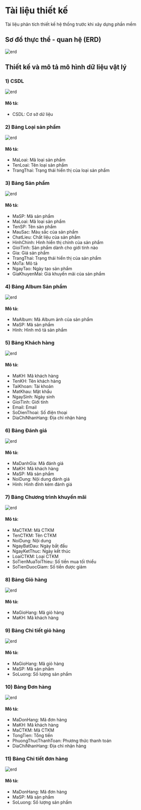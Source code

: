 # Tài liệu thiết kế
Tài liệu phân tích thiết kế hệ thống trước khi xây dựng phần mềm

## Sơ đồ thực thể - quan hệ (ERD)
![erd](images/readme/1.png)
## Thiết kế và mô tả mô hình dữ liệu vật lý
### 1) CSDL
![erd](images/readme/2.png)
#### Mô tả:
- CSDL: Cơ sở dữ liệu

### 2) Bảng Loại sản phẩm
![erd](images/readme/3.png)
#### Mô tả:
- MaLoai: Mã loại sản phẩm
- TenLoai: Tên loại sản phẩm
- TrangThai: Trạng thái hiển thị của loại sản phẩm
### 3) Bảng Sản phẩm
![erd](images/readme/4.png)
#### Mô tả:
- MaSP: Mã sản phẩm
- MaLoai: Mã loại sản phẩm
- TenSP: Tên sản phẩm
- MauSac: Màu sắc của sản phẩm
- ChatLieu: Chất liệu của sản phẩm
- HinhChinh: Hình hiển thị chính của sản phẩm
- GioiTinh: Sản phẩm dành cho giới tính nào
- Gia: Giá sản phẩm
- TrangThai: Trạng thái hiển thị của sản phẩm
- MoTa: Mô tả
- NgayTao: Ngày tạo sản phẩm
- GiaKhuyenMai: Giá khuyến mãi của sản phẩm

### 4) Bảng Album Sản phẩm
![erd](images/readme/5.png)
#### Mô tả:
- MaAlbum: Mã Album ảnh của sản phẩm
- MaSP: Mã sản phẩm
- Hinh: Hình mô tả sản phẩm

### 5) Bảng Khách hàng
![erd](images/readme/6.png)
#### Mô tả:
- MaKH: Mã khách hàng
- TenKH: Tên khách hàng
- TaiKhoan: Tài khoản
- MatKhau: Mật khẩu
- NgaySinh: Ngày sinh
- GioiTinh: Giới tính 
- Email: Email
- SoDienThoai: Số điện thoại
- DiaChiNhanHang: Địa chỉ nhận hàng

### 6) Bảng Đánh giá
![erd](images/readme/7.png)
#### Mô tả:
- MaDanhGia: Mã đánh giá
- MaKH: Mã khách hàng
- MaSP: Mã sản phẩm
- NoiDung: Nội dung đánh giá
- Hinh: Hình đính kèm đánh giá

### 7) Bảng Chương trình khuyến mãi
![erd](images/readme/8.png)
#### Mô tả:
- MaCTKM: Mã CTKM
- TenCTKM: Tên CTKM
- NoiDung: Nội dung
- NgayBatDau: Ngày bắt đầu
- NgayKetThuc: Ngày kết thúc
- LoaiCTKM: Loại CTKM
- SoTienMuaToiThieu: Số tiền mua tối thiểu
- SoTienDuocGiam: Số tiền được giảm

### 8) Bảng Giỏ hàng
![erd](images/readme/9.png)
#### Mô tả:
- MaGioHang: Mã giỏ hàng
- MaKH: Mã khách hàng

### 9) Bảng Chi tiết giỏ hàng
![erd](images/readme/10.png)
#### Mô tả:
- MaGioHang: Mã giỏ hàng
- MaSP: Mã sản phẩm
- SoLuong: Số lượng sản phẩm

### 10) Bảng Đơn hàng
![erd](images/readme/11.png)
#### Mô tả:
- MaDonHang: Mã đơn hàng
- MaKH: Mã khách hàng
- MaCTKM: Mã CTKM
- TongTien: Tổng tiền
- PhuongThucThanhToan: Phương thức thanh toán
- DiaChiNhanHang: Địa chỉ nhận hàng

### 11) Bảng Chi tiết đơn hàng
![erd](images/readme/12.png)
#### Mô tả:
- MaDonHang: Mã đơn hàng
- MaSP: Mã sản phẩm
- SoLuong: Số lượng sản phẩm